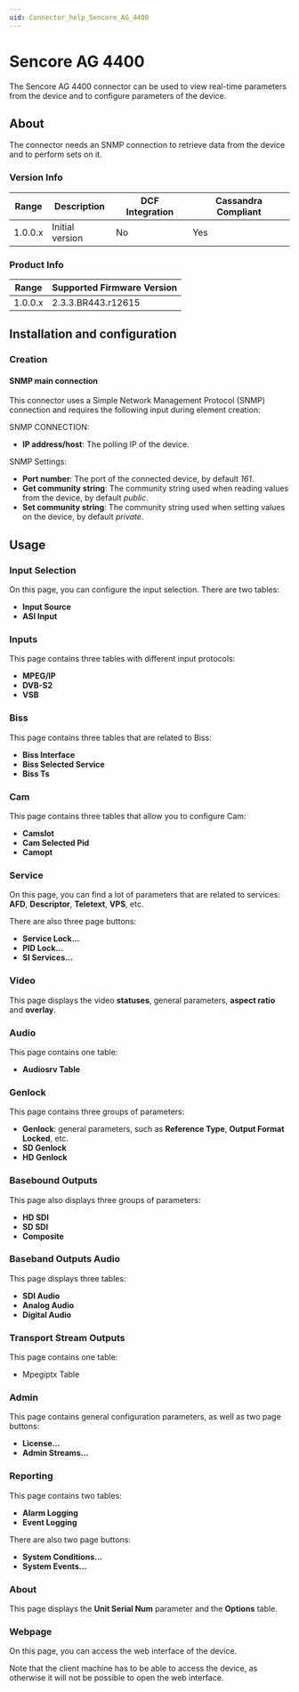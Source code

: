 ```yaml
---
uid: Connector_help_Sencore_AG_4400
---
```


# Sencore AG 4400

The Sencore AG 4400 connector can be used to view real-time parameters from the device and to configure parameters of the device.

## About

The connector needs an SNMP connection to retrieve data from the device and to perform sets on it.

### Version Info

| **Range** | **Description** | **DCF Integration** | **Cassandra Compliant** |
|------------------|-----------------|---------------------|-------------------------|
| 1.0.0.x          | Initial version | No                  | Yes                     |

### Product Info

| Range | Supported Firmware Version |
|------------------|-----------------------------|
| 1.0.0.x          | 2.3.3.BR443.r12615          |

## Installation and configuration

### Creation

#### SNMP main connection

This connector uses a Simple Network Management Protocol (SNMP) connection and requires the following input during element creation:

SNMP CONNECTION:

- **IP address/host**: The polling IP of the device.

SNMP Settings:

- **Port number**: The port of the connected device, by default *161*.
- **Get community string**: The community string used when reading values from the device, by default *public*.
- **Set community string**: The community string used when setting values on the device, by default *private*.

## Usage

### Input Selection

On this page, you can configure the input selection. There are two tables:

- **Input Source**
- **ASI Input**

### Inputs

This page contains three tables with different input protocols:

- **MPEG/IP**
- **DVB-S2**
- **VSB**

### Biss

This page contains three tables that are related to Biss:

- **Biss Interface**
- **Biss Selected Service**
- **Biss Ts**

### Cam

This page contains three tables that allow you to configure Cam:

- **Camslot**
- **Cam Selected Pid**
- **Camopt**

### Service

On this page, you can find a lot of parameters that are related to services: **AFD**, **Descriptor**, **Teletext**, **VPS**, etc.

There are also three page buttons:

- **Service Lock...**
- **PID Lock...**
- **SI Services...**

### Video

This page displays the video **statuses**, general parameters, **aspect ratio** and **overlay**.

### Audio

This page contains one table:

- **Audiosrv Table**

### Genlock

This page contains three groups of parameters:

- **Genlock**: general parameters, such as **Reference Type**, **Output Format Locked**, etc.
- **SD Genlock**
- **HD Genlock**

### Basebound Outputs

This page also displays three groups of parameters:

- **HD SDI**
- **SD SDI**
- **Composite**

### Baseband Outputs Audio

This page displays three tables:

- **SDI Audio**
- **Analog Audio**
- **Digital Audio**

### Transport Stream Outputs

This page contains one table:

- Mpegiptx Table

### Admin

This page contains general configuration parameters, as well as two page buttons:

- **License...**
- **Admin Streams...**

### Reporting

This page contains two tables:

- **Alarm Logging**
- **Event Logging**

There are also two page buttons:

- **System Conditions...**
- **System Events...**

### About

This page displays the **Unit Serial Num** parameter and the **Options** table.

### Webpage

On this page, you can access the web interface of the device.

Note that the client machine has to be able to access the device, as otherwise it will not be possible to open the web interface.
